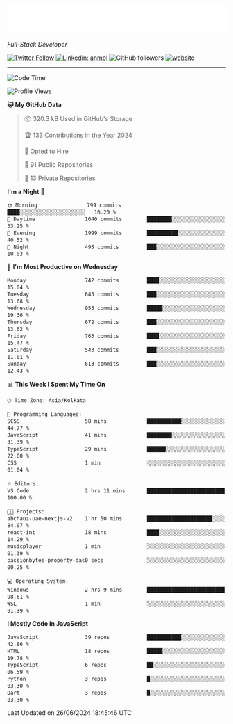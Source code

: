 <!-- START:readme-typing -->
<img src="readme-typing.svg" />
<!-- END:readme-typing -->

<p><em>Full-Stack Developer</em></p>

[![Twitter Follow](https://img.shields.io/twitter/follow/tonalmathew?style=flat)](https://twitter.com/intent/follow?screen_name=tonalmathew)
[![Linkedin: anmol](https://img.shields.io/badge/tonal-mathew?style=flat-square&logo=Linkedin&logoColor=white&link=https://www.linkedin.com/in/tonal-mathew/)](https://www.linkedin.com/in/tonal-mathew/)
![GitHub followers](https://img.shields.io/github/followers/tonalmathew?label=Follow&style=social)
[![website](https://img.shields.io/badge/Website-46a2f1.svg?&style=flat-square&logo=Google-Chrome&logoColor=white&link=http://tonalmathew.github.io/)](http://tonalmathew.github.io/)

---
<!--START_SECTION:waka-->
![Code Time](http://img.shields.io/badge/Code%20Time-1%2C337%20hrs%2054%20mins-blue)

![Profile Views](http://img.shields.io/badge/Profile%20Views-1-blue)

**🐱 My GitHub Data** 

> 📦 320.3 kB Used in GitHub's Storage 
 > 
> 🏆 133 Contributions in the Year 2024
 > 
> 💼 Opted to Hire
 > 
> 📜 91 Public Repositories 
 > 
> 🔑 13 Private Repositories 
 > 
**I'm a Night 🦉** 

```text
🌞 Morning                799 commits         ████░░░░░░░░░░░░░░░░░░░░░   16.20 % 
🌆 Daytime                1640 commits        ████████░░░░░░░░░░░░░░░░░   33.25 % 
🌃 Evening                1999 commits        ██████████░░░░░░░░░░░░░░░   40.52 % 
🌙 Night                  495 commits         ███░░░░░░░░░░░░░░░░░░░░░░   10.03 % 
```
📅 **I'm Most Productive on Wednesday** 

```text
Monday                   742 commits         ████░░░░░░░░░░░░░░░░░░░░░   15.04 % 
Tuesday                  645 commits         ███░░░░░░░░░░░░░░░░░░░░░░   13.08 % 
Wednesday                955 commits         █████░░░░░░░░░░░░░░░░░░░░   19.36 % 
Thursday                 672 commits         ███░░░░░░░░░░░░░░░░░░░░░░   13.62 % 
Friday                   763 commits         ████░░░░░░░░░░░░░░░░░░░░░   15.47 % 
Saturday                 543 commits         ███░░░░░░░░░░░░░░░░░░░░░░   11.01 % 
Sunday                   613 commits         ███░░░░░░░░░░░░░░░░░░░░░░   12.43 % 
```


📊 **This Week I Spent My Time On** 

```text
🕑︎ Time Zone: Asia/Kolkata

💬 Programming Languages: 
SCSS                     58 mins             ███████████░░░░░░░░░░░░░░   44.77 % 
JavaScript               41 mins             ████████░░░░░░░░░░░░░░░░░   31.39 % 
TypeScript               29 mins             ██████░░░░░░░░░░░░░░░░░░░   22.80 % 
CSS                      1 min               ░░░░░░░░░░░░░░░░░░░░░░░░░   01.04 % 

🔥 Editors: 
VS Code                  2 hrs 11 mins       █████████████████████████   100.00 % 

🐱‍💻 Projects: 
abchauz-uae-nextjs-v2    1 hr 50 mins        █████████████████████░░░░   84.07 % 
react-int                18 mins             ████░░░░░░░░░░░░░░░░░░░░░   14.29 % 
musicplayer              1 min               ░░░░░░░░░░░░░░░░░░░░░░░░░   01.39 % 
passionbytes-property-das0 secs              ░░░░░░░░░░░░░░░░░░░░░░░░░   00.25 % 

💻 Operating System: 
Windows                  2 hrs 9 mins        █████████████████████████   98.61 % 
WSL                      1 min               ░░░░░░░░░░░░░░░░░░░░░░░░░   01.39 % 
```

**I Mostly Code in JavaScript** 

```text
JavaScript               39 repos            ███████████░░░░░░░░░░░░░░   42.86 % 
HTML                     18 repos            █████░░░░░░░░░░░░░░░░░░░░   19.78 % 
TypeScript               6 repos             ██░░░░░░░░░░░░░░░░░░░░░░░   06.59 % 
Python                   3 repos             █░░░░░░░░░░░░░░░░░░░░░░░░   03.30 % 
Dart                     3 repos             █░░░░░░░░░░░░░░░░░░░░░░░░   03.30 % 
```




 Last Updated on 26/06/2024 18:45:46 UTC
<!--END_SECTION:waka-->
